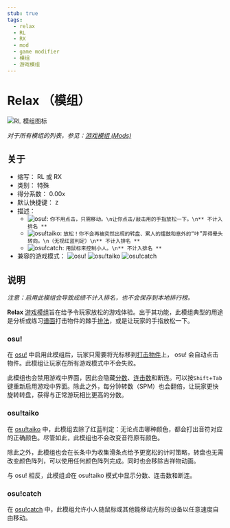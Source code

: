 ```yaml
---
stub: true
tags:
  - relax
  - RL
  - RX
  - mod
  - game modifier
  - 模组
  - 游戏模组
---
```


# Relax （模组）

![RL 模组图标](/wiki/shared/mods/RL.png "Relax (RL) 模组图标")

*对于所有模组的列表，参见：[游戏模组 (Mods)](/wiki/Gameplay/Game_modifier)*

## 关于

- 缩写： RL 或 RX
- 类别： 特殊
- 得分系数： 0.00x
- 默认快捷键： `Z`
- 描述：
  - ![][osu!]: `你不用点击，只需移动。\n让你点击/敲击用的手指放松一下。\n** 不计入排名 **`
  - ![][osu!taiko]: `放松！你不会再被突然出现的转盘、累人的擂鼓和意外的“咔”弄得晕头转向。\n（无视红蓝判定）\n** 不计入排名 **`
  - ![][osu!catch]: `用鼠标来控制小人。\n** 不计入排名 **`
- 兼容的游戏模式： ![][osu!] ![][osu!taiko] ![][osu!catch]

## 说明

*注意：启用此模组会导致成绩不计入排名，也不会保存到本地排行榜。*

**Relax** [游戏模组](/wiki/Gameplay/Game_modifier)旨在给予令玩家放松的游戏体验。出于其功能，此模组典型的用途是分析或练习[谱面](/wiki/Beatmap)打击物件的棘手[排法](/wiki/Beatmap/Pattern)，或是让玩家的手指放松一下。

### osu!

在 [osu!](/wiki/Game_mode/osu!) 中启用此模组后，玩家只需要将光标移到[打击物件](/wiki/Gameplay/Hit_object)上， osu! 会自动点击物件。此模组让玩家在所有游戏模式中不会失败。

此模组也会禁用游戏中界面，因此会隐藏[分数](/wiki/Gameplay/Score)、[连击数](/wiki/Beatmapping/Combo)和断连。可以按`Shift`+`Tab` 键重新启用游戏中界面。除此之外，每分钟转数（SPM）也会翻倍，让玩家更快旋转转盘，获得与正常游玩相比更高的分数。

### osu!taiko

在 [osu!taiko](/wiki/Game_mode/osu!taiko) 中，此模组去除了红蓝判定：无论点击哪种颜色，都会打出音符对应的正确颜色。尽管如此，此模组也不会改变音符原有颜色。

除此之外，此模组也会在长条中为收集滑条点给予更宽松的计时策略，转盘也无需改变颜色阵列，可以使用任何颜色阵列完成。同时也会移除吉祥物动画。

与 osu! 相反，此模组*会*在 osu!taiko 模式中显示分数、连击数和断连。

### osu!catch

在 [osu!catch](/wiki/Game_mode/osu!catch) 中，此模组允许小人随鼠标或其他能移动光标的设备以任意速度自由移动。

[osu!]: /wiki/shared/mode/osu.png "osu!"
[osu!taiko]: /wiki/shared/mode/taiko.png "osu!taiko"
[osu!catch]: /wiki/shared/mode/catch.png "osu!catch"

